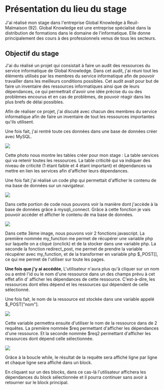 # Présentation du lieu du stage #
J'ai réalisé mon stage dans l'entreprise Global Knowledge à Reuil-Malmaison (92).
Global Knowledge est une entreprise spécialisé dans la distribution de formations dans le domaine de l'informatique. Elle donne principalement des cours à des professionnels venus de tous les secteurs.

## Objectif du stage ##
J'ai du réalisé un projet qui consistait à faire un audit des ressources du service informatique de Global Knowledge.
Dans cet audit, j'ai réuni tout les éléments utilisés par les membres du service informatique afin de pouvoir travailler dans les meilleurs conditions possibles.
Cet audit avait pour but de faire un inventaire des ressources informatiques ainsi que de leurs dépendances, ce qui permettrait d'avoir une idée précise du ou des problèmes encourus et en cas de problèmes, de pouvoir réagir dans les plus brefs de délai possibles.

Afin de réaliser ce projet, j'ai discuté avec chacun des membres du service informatique afin de faire un inventaire de tout les ressources importantes qu'ils utilisent.

Une fois fait, j'ai rentré toute ces données dans une base de données créer avec MySQL.


![](https://www.zupimages.net/up/19/27/lxen.png)

Cette photo nous montre les tables créer pour mon stage : La table services qui va retenir toutes les ressources. La table criticité qui va indiquer des niveau de criticité (1 étant faible et 4 étant important) et dépendances va mettre en lien les services afin d'afficher leurs dépendances.

Une fois fait j'ai réalisé un code php qui permettait d'afficher le contenu de ma base de données sur un navigateur.

![](https://zupimages.net/up/19/27/968n.png)

Dans cette portion de code nous pouvons voir la manière dont j'accède à la base de données grâce à mysqli_connect. Grâce à cette fonction je vais pouvoir accéder et afficher le contenu de ma base de données.


![](https://www.zupimages.net/up/19/27/jghw.png)

Dans cette 3ème image, nous pouvons voir 2 fonctions javascript.
La première nommée my_function me permet de récupérer une variable php sur laquelle on a cliqué (onclick) et de la stocker dans une variable php.
La seconde la fonction redirect_post, me permet de prendre la variable récupérer avec my_function, et de la transformer en variable php $_POST[], ce qui me permet de l'utiliser sur toute les pages.

**Une fois que j'y ai accédée**, L'utilisateur n'aura plus qu'à cliquer sur un nom ou a entré l'id ou le nom d'une ressource dans un des champs prévu à cet effet afin d' afficher les dépendances de cette ressource. C'est-à-dire, les ressources dont elles dépend et les ressources qui dépendent de celle sélectionné.

Une fois fait, le nom de la ressource est stockée dans une variable appelé $_POST["nom"].


![](https://zupimages.net/up/19/27/z3vi.png)

Cette variable permettra ensuite d'utiliser le nom de la ressource dans de 2 requêtes.
La première nommée $req permettant d'afficher les dépendances d'une ressource.
Et la seconde nommée $req2 permettant d'afficher les ressources dont dépend celle sélectionnée.

![](https://zupimages.net/up/19/27/arq4.png)

Grâce à la boucle while, le résultat de la requête sera affiché ligne par ligne et chaque ligne sera affiché dans un block.

En cliquant sur un des blocks, dans ce cas-là l'utilisateur affichera les dépendances du block sélectionnée et il pourra continuer sans avoir à retourner sur le block principal.

